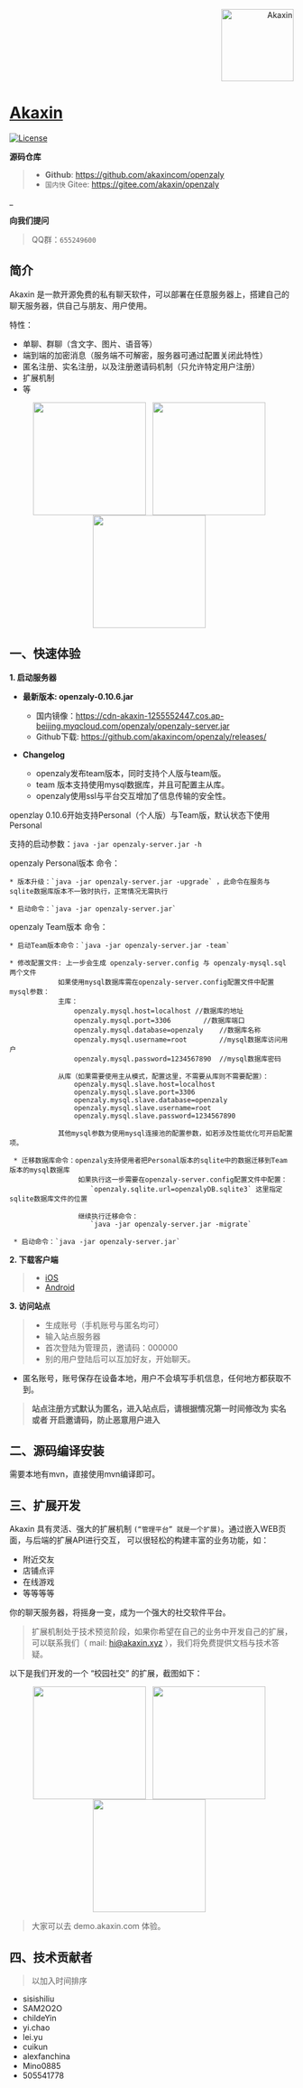 <p align="right">
  <a href="https://www.akaxin.com/">
    <img
      alt="Akaxin"
      src="https://avatars3.githubusercontent.com/u/32624098?s=200&v=4"
      width="128"
    />
  </a>
</p>


[Akaxin](https://www.akaxin.com)
====

[![License](https://img.shields.io/badge/license-apache2-blue.svg)](LICENSE)

**源码仓库**

> * **Github**: https://github.com/akaxincom/openzaly
> * `国内快` Gitee: https://gitee.com/akaxin/openzaly

_

**向我们提问**

> QQ群：`655249600`


简介
----

Akaxin 是一款开源免费的私有聊天软件，可以部署在任意服务器上，搭建自己的聊天服务器，供自己与朋友、用户使用。

特性：

* 单聊、群聊（含文字、图片、语音等）
* 端到端的加密消息（服务端不可解密，服务器可通过配置关闭此特性）
* 匿名注册、实名注册，以及注册邀请码机制（只允许特定用户注册）
* 扩展机制
* 等


<p align="center">
  <img align="center" src="https://is1-ssl.mzstatic.com/image/thumb/Purple118/v4/5f/56/82/5f56825f-5a1d-751a-76ee-e4af3337133c/pr_source.png/0x0ss.jpg" width="200"  /> &nbsp; <img align="center" src="https://is1-ssl.mzstatic.com/image/thumb/Purple128/v4/0a/13/7f/0a137f45-a89e-57d6-3135-5c72b219b28d/pr_source.png/0x0ss.jpg" width="200"  /> &nbsp; <img align="center" src="https://is1-ssl.mzstatic.com/image/thumb/Purple128/v4/45/ec/0a/45ec0a96-6683-049e-139b-f11aaea306c8/pr_source.png/0x0ss.jpg" width="200"  /> &nbsp;
</p>


一、快速体验
----

**1. 启动服务器**

  * **最新版本: openzaly-0.10.6.jar**
    * 国内镜像：https://cdn-akaxin-1255552447.cos.ap-beijing.myqcloud.com/openzaly/openzaly-server.jar
    * Github下载: https://github.com/akaxincom/openzaly/releases/

  * **Changelog**
    * openzaly发布team版本，同时支持个人版与team版。
    * team 版本支持使用mysql数据库，并且可配置主从库。
    * openzaly使用ssl与平台交互增加了信息传输的安全性。
    
    
openzlay 0.10.6开始支持Personal（个人版）与Team版，默认状态下使用Personal

支持的启动参数：`java -jar openzaly-server.jar -h`

openzaly Personal版本 命令：

    * 版本升级：`java -jar openzaly-server.jar -upgrade` ，此命令在服务与sqlite数据库版本不一致时执行，正常情况无需执行

    * 启动命令：`java -jar openzaly-server.jar`
    
openzaly Team版本 命令：
    
    * 启动Team版本命令：`java -jar openzaly-server.jar -team`
    
    * 修改配置文件: 上一步会生成 openzaly-server.config 与 openzaly-mysql.sql 两个文件
                如果使用mysql数据库需在openzaly-server.config配置文件中配置mysql参数：
                主库：
                    openzaly.mysql.host=localhost //数据库的地址
                    openzaly.mysql.port=3306        //数据库端口
                    openzaly.mysql.database=openzaly    //数据库名称
                    openzaly.mysql.username=root        //mysql数据库访问用户
                    openzaly.mysql.password=1234567890  //mysql数据库密码
                
                从库（如果需要使用主从模式，配置这里，不需要从库则不需要配置）：
                    openzaly.mysql.slave.host=localhost
                    openzaly.mysql.slave.port=3306
                    openzaly.mysql.slave.database=openzaly
                    openzaly.mysql.slave.username=root
                    openzaly.mysql.slave.password=1234567890
                
                其他mysql参数为使用mysql连接池的配置参数，如若涉及性能优化可开启配置项。
                
     * 迁移数据库命令：openzaly支持使用者把Personal版本的sqlite中的数据迁移到Team版本的mysql数据库
                     如果执行这一步需要在openzaly-server.config配置文件中配置：
                        `openzaly.sqlite.url=openzalyDB.sqlite3` 这里指定sqlite数据库文件的位置
                     
                     继续执行迁移命令：
                        `java -jar openzaly-server.jar -migrate`
        
     * 启动命令：`java -jar openzaly-server.jar`      
        

**2. 下载客户端**

> * [iOS](https://itunes.apple.com/cn/app/%E9%98%BF%E5%8D%A1%E4%BF%A1/id1346971087?mt=8)
> * [Android](https://www.akaxin.com)

**3. 访问站点**

> * 生成账号（手机账号与匿名均可）
> * 输入站点服务器
> * 首次登陆为管理员，邀请码：000000
> * 别的用户登陆后可以互加好友，开始聊天。

* 匿名账号，账号保存在设备本地，用户不会填写手机信息，任何地方都获取不到。

> **站点注册方式默认为匿名，进入站点后，请根据情况第一时间修改为 实名 或者 开启邀请码，防止恶意用户进入**


二、源码编译安装
----

需要本地有mvn，直接使用mvn编译即可。


三、扩展开发
----

Akaxin 具有灵活、强大的扩展机制 `(“管理平台” 就是一个扩展)`。通过嵌入WEB页面，与后端的扩展API进行交互， 可以很轻松的构建丰富的业务功能，如：

* 附近交友
* 店铺点评
* 在线游戏
* 等等等等

你的聊天服务器，将摇身一变，成为一个强大的社交软件平台。

> 扩展机制处于技术预览阶段，如果你希望在自己的业务中开发自己的扩展，可以联系我们（ mail: hi@akaxin.xyz ），我们将免费提供文档与技术答疑。

以下是我们开发的一个 “校园社交” 的扩展，截图如下：

<p align="center">
  <img align="center" src="https://raw.githubusercontent.com/akaxincom/faq/master/app_pic/plugin.1.jpeg" width="200"  /> &nbsp; <img align="center" src="https://raw.githubusercontent.com/akaxincom/faq/master/app_pic/plugin.2.jpeg" width="200"  /> &nbsp; <img align="center" src="https://raw.githubusercontent.com/akaxincom/faq/master/app_pic/plugin.3.jpeg" width="200"  /> &nbsp;
</p>

> 大家可以去 demo.akaxin.com 体验。


四、技术贡献者
----

> 以加入时间排序

* sisishiliu
* SAM2O2O
* childeYin
* yi.chao
* lei.yu
* cuikun
* alexfanchina
* Mino0885
* 505541778
